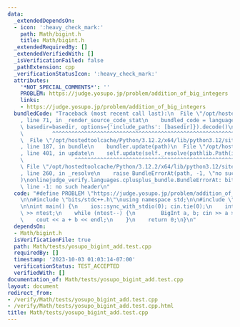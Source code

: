 ```yaml
---
data:
  _extendedDependsOn:
  - icon: ':heavy_check_mark:'
    path: Math/bigint.h
    title: Math/bigint.h
  _extendedRequiredBy: []
  _extendedVerifiedWith: []
  _isVerificationFailed: false
  _pathExtension: cpp
  _verificationStatusIcon: ':heavy_check_mark:'
  attributes:
    '*NOT_SPECIAL_COMMENTS*': ''
    PROBLEM: https://judge.yosupo.jp/problem/addition_of_big_integers
    links:
    - https://judge.yosupo.jp/problem/addition_of_big_integers
  bundledCode: "Traceback (most recent call last):\n  File \"/opt/hostedtoolcache/Python/3.12.2/x64/lib/python3.12/site-packages/onlinejudge_verify/documentation/build.py\"\
    , line 71, in _render_source_code_stat\n    bundled_code = language.bundle(stat.path,\
    \ basedir=basedir, options={'include_paths': [basedir]}).decode()\n          \
    \         ^^^^^^^^^^^^^^^^^^^^^^^^^^^^^^^^^^^^^^^^^^^^^^^^^^^^^^^^^^^^^^^^^^^^^^^^^^^^^^^^^\n\
    \  File \"/opt/hostedtoolcache/Python/3.12.2/x64/lib/python3.12/site-packages/onlinejudge_verify/languages/cplusplus.py\"\
    , line 187, in bundle\n    bundler.update(path)\n  File \"/opt/hostedtoolcache/Python/3.12.2/x64/lib/python3.12/site-packages/onlinejudge_verify/languages/cplusplus_bundle.py\"\
    , line 401, in update\n    self.update(self._resolve(pathlib.Path(included), included_from=path))\n\
    \                ^^^^^^^^^^^^^^^^^^^^^^^^^^^^^^^^^^^^^^^^^^^^^^^^^^^^^^^^^\n \
    \ File \"/opt/hostedtoolcache/Python/3.12.2/x64/lib/python3.12/site-packages/onlinejudge_verify/languages/cplusplus_bundle.py\"\
    , line 260, in _resolve\n    raise BundleErrorAt(path, -1, \"no such header\"\
    )\nonlinejudge_verify.languages.cplusplus_bundle.BundleErrorAt: bits/stdc++.h:\
    \ line -1: no such header\n"
  code: "#define PROBLEM \"https://judge.yosupo.jp/problem/addition_of_big_integers\"\
    \n\n#include \"bits/stdc++.h\"\nusing namespace std;\n\n#include \"../bigint.h\"\
    \n\nint main() {\n    ios::sync_with_stdio(0); cin.tie(0);\n    int ntest; cin\
    \ >> ntest;\n    while (ntest--) {\n        BigInt a, b; cin >> a >> b;\n    \
    \    cout << a + b << endl;\n    }\n    return 0;\n}\n"
  dependsOn:
  - Math/bigint.h
  isVerificationFile: true
  path: Math/tests/yosupo_bigint_add.test.cpp
  requiredBy: []
  timestamp: '2023-10-03 01:03:14-07:00'
  verificationStatus: TEST_ACCEPTED
  verifiedWith: []
documentation_of: Math/tests/yosupo_bigint_add.test.cpp
layout: document
redirect_from:
- /verify/Math/tests/yosupo_bigint_add.test.cpp
- /verify/Math/tests/yosupo_bigint_add.test.cpp.html
title: Math/tests/yosupo_bigint_add.test.cpp
---
```

